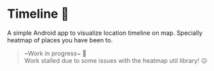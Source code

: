 # Timeline 📌
A simple Android app to visualize location timeline on map. Specially heatmap of places you have been to.

> ~Work in progress~ 🚧  
> Work stalled due to some issues with the heatmap util library! 😖
